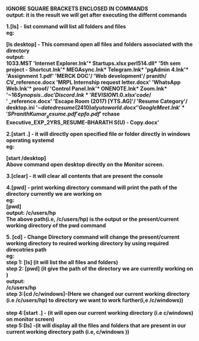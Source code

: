 <b>IGNORE SQUARE BRACKETS ENCLOSED IN COMMANDS</b></br>
<b>output: it is the result we will get after executing the differnt commands</b></br>


<b>1.[ls]</b> - <b>list command will list all folders and files </br>
eg:</br>

  <b>[ls desktop]</b> - This  command open all files and folders associated with the directory</br> 
  output:</br>
 1033.MST                                        'Internet Explorer.lnk'*                Startups.xlsx          perl514.dll*
'5th sem project - Shortcut.lnk'*                 MEGAsync.lnk*                          Telegram.lnk*         'pgAdmin 4.lnk'*
'Assignment 1.pdf'                               'MERCK DOC'/                           'Web development'/      pranith/
 CV_reference.docx                               'MRPL Internship request letter.docx'  'WhatsApp Web.lnk'*     proof/
'Control Panel.lnk'*                              ONENOTE.lnk*                           Zoom.lnk*             '~$16 Synopsis..doc'
 Discord.lnk*                                    'REVISION 1.0.xlsx'                     code/                 '~$_reference.docx'
'Escape Room (2017) [YTS.AG]'/                   'Resume Category'/                      desktop.ini           '~$dated resume(2410) alyuto world.docx'
'Google Meet.lnk'*                               'S Pranith Kumar__Resume.pdf'           epfo.pdf              '~$rchase Executive_EXP_2YRS_RESUME-BHARATH S(U) - Copy.docx'


  
<b>2.[start .]</b> - <b>it will directly open specified file or folder directly in windows operating systemd</br>
eg:</br>

  <b>[start /desktop]</b></br>
              Above command open desktop directly on the  Monitor screen.</br>
              
              
<b>3.[clear]</b> - it will clear all contents that are present the console</br>


<b>4.[pwd]</b> - print working directory command will print the path of the directory currently we are working on </br>
eg:</br>
 <b>[pwd]</b> </br>
output:
    /c/users/hp </br>
               The above path(i.e, /c/users/hp) is the output or the present/current  working directory of the pwd command </br>
               
  
<b> 5. [cd]</b> - Change Directory  command will change the present/current  working directory to reuired working directory by using required direcotries path</br>
    eg:</br>
     step 1: [ls] (it will list the all files and folders)</br>
     step 2:  [pwd] (it give the path of the  directory we are currently working on )</br>
        output:</br>
              /c/users/hp</br>
     step 3:[cd /c/windows]-(Here we changed our current working directory (i.e /c/users/hp) to directory we want to work further(i,e /c/windows))</br>       
     step 4:[start .] - (it will open our current working directory (i.e c/windows) on monitor screen)</br>
     step 5:[ls] -(it will display all the files and folders that are present in our current working directory path (i.e,  c/windows ))</br> 
